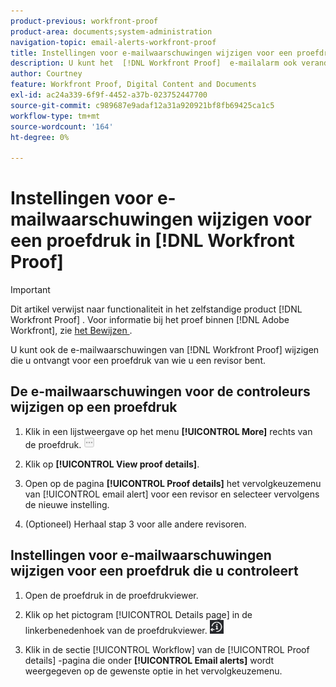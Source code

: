 ```yaml
---
product-previous: workfront-proof
product-area: documents;system-administration
navigation-topic: email-alerts-workfront-proof
title: Instellingen voor e-mailwaarschuwingen wijzigen voor een proefdruk in  [!DNL Workfront Proof]
description: U kunt het  [!DNL Workfront Proof]  e-mailalarm ook veranderen u voor een proef ontvangt waarop u een recensent bent.
author: Courtney
feature: Workfront Proof, Digital Content and Documents
exl-id: ac24a339-6f9f-4452-a37b-023752447700
source-git-commit: c989687e9adaf12a31a920921bf8fb69425ca1c5
workflow-type: tm+mt
source-wordcount: '164'
ht-degree: 0%

---
```


# Instellingen voor e-mailwaarschuwingen wijzigen voor een proefdruk in [!DNL Workfront Proof]

>[!IMPORTANT]
>
>Dit artikel verwijst naar functionaliteit in het zelfstandige product [!DNL Workfront Proof] . Voor informatie bij het proef binnen [!DNL Adobe Workfront], zie [ het Bewijzen ](../../../review-and-approve-work/proofing/proofing.md).

U kunt ook de e-mailwaarschuwingen van [!DNL Workfront Proof] wijzigen die u ontvangt voor een proefdruk van wie u een revisor bent.

## De e-mailwaarschuwingen voor de controleurs wijzigen op een proefdruk

1. Klik in een lijstweergave op het menu **[!UICONTROL More]** rechts van de proefdruk. ![](assets/more-button-small.png)

1. Klik op **[!UICONTROL View proof details]**.
1. Open op de pagina **[!UICONTROL Proof details]** het vervolgkeuzemenu van [!UICONTROL email alert] voor een revisor en selecteer vervolgens de nieuwe instelling.
1. (Optioneel) Herhaal stap 3 voor alle andere revisoren.

## Instellingen voor e-mailwaarschuwingen wijzigen voor een proefdruk die u controleert

1. Open de proefdruk in de proefdrukviewer.
1. Klik op het pictogram [!UICONTROL Details page] in de linkerbenedenhoek van de proefdrukviewer. ![ Details_page_btn.png ](assets/details-page-btn.png)

1. Klik in de sectie [!UICONTROL Workflow] van de [!UICONTROL Proof details] -pagina die onder **[!UICONTROL Email alerts]** wordt weergegeven op de gewenste optie in het vervolgkeuzemenu.
